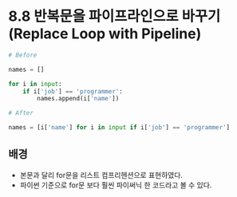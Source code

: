 # 8.8 반복문을 파이프라인으로 바꾸기(Replace Loop with Pipeline)

```python
# Before

names = []

for i in input:
    if i['job'] == 'programmer':
        names.append(i['name'])
```



```python
# After

names = [i['name'] for i in input if i['job'] == 'programmer']
```



## 배경

* 본문과 달리 for문을 리스트 컴프리헨션으로 표현하였다.
* 파이썬 기준으로 for문 보다 훨씬 파이써닉 한 코드라고 볼 수 있다.